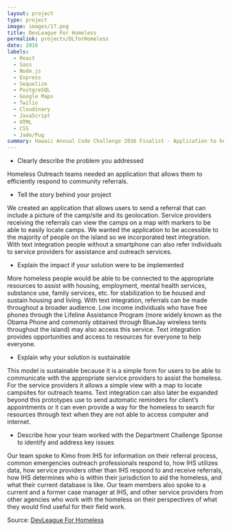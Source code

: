 ```yaml
---
layout: project
type: project
image: images/17.png
title: DevLeague For Homeless
permalink: projects/DLforHomeless
date: 2016
labels:
  - React
  - Sass
  - Node.js
  - Express
  - Sequelize
  - PostgreSQL
  - Google Maps
  - Twilio
  - Cloudinary
  - JavaScript
  - HTML
  - CSS
  - Jade/Pug
summary: Hawaii Annual Code Challenge 2016 Finalist - Application to help homeless outreach teams efficiently respond to community referrals.
---
```


- Clearly describe the problem you addressed

Homeless Outreach teams needed an application that allows them to efficiently respond to community referrals.

- Tell the story behind your project

We created an application that allows users to send a referral that can include a picture of the camp/site and its geolocation. Service providers receiving the referrals can view the camps on a map with markers to be able to easily locate camps. We wanted the application to be accessible to the majority of people on the island so we incorporated text integration. With text integration people without a smartphone can also refer individuals to service providers for assistance and outreach services.

- Explain the impact if your solution were to be implemented

More homeless people would be able to be connected to the appropriate resources to assist with housing, employment, mental health services, substance use, family services, etc. for stabilization to be housed and sustain housing and living. With text integration, referrals can be made throughout a broader audience. Low income individuals who have free phones through the Lifeline Assistance Program (more widely known as the Obama Phone and commonly obtained through BlueJay wireless tents throughout the island) may also access this service. Text integration provides opportunities and access to resources for everyone to help everyone.

- Explain why your solution is sustainable

This model is sustainable because it is a simple form for users to be able to communicate with the appropriate service providers to assist the homeless. For the service providers it allows a simple view with a map to locate campsites for outreach teams. Text integration can also later be expanded beyond this prototypes use to send automatic reminders for client’s appointments or it can even provide a way for the homeless to search for resources through text when they are not able to access computer and internet.

- Describe how your team worked with the Department Challenge Sponse to identify and address key issues

Our team spoke to Kimo from IHS for information on their referral process, common emergencies outreach professionals respond to, how IHS utilizes data, how service providers other than IHS respond to and receive referrals, how IHS determines who is within their jurisdiction to aid the homeless, and what their current database is like. Our team members also spoke to a current and a former case manager at IHS, and other service providers from other agencies who work with the homeless on their perspectives of what they would find useful for their field work.

Source: <a href="https://github.com/creindle/devleagueforhomeless"><i class="large github icon"></i>DevLeague For Homeless</a>